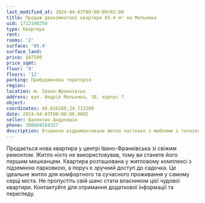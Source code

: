 ```yaml
---
last_modified_at: 2024-04-03T00:00:00+02:00
title: Продаж двокімнатної квартири 65.4 м² на Мельника
uid: 1712148250
type: Квартира
rent:
rooms: '2'
surface: '65.4'
surface_land:
price: $87500
price_sqmt:
floor: '9'
floors: '12'
parking: Прибудинкова територія
region:
location: м. Івано-Франківськ
address: вул. Андрія Мельника, 10, корпус 7
object:
coordinates: 48.916208,24.712200
date: 2024-04-03T00:00:00.000Z
seller: Валентин Андрєишін
phone: 380668284327
description: Вторинне відремонтоване житло частково з меблями і технікою, придатне для проживання
---
```


Продається нова квартира у центрі Івано-Франківська зі свіжим ремонтом. Житло ніхто не використовував, тому ви станете його першим мешканцем. Квартира розташована у житловому комплексі з підземною парковкою, а поруч є зручний доступ до садочка. Це ідеальне житло для комфортного та сучасного проживання у самому серці міста. Не пропустіть свій шанс стати власником цієї чудової квартири. Контактуйте для отримання додаткової інформації та перегляду.
